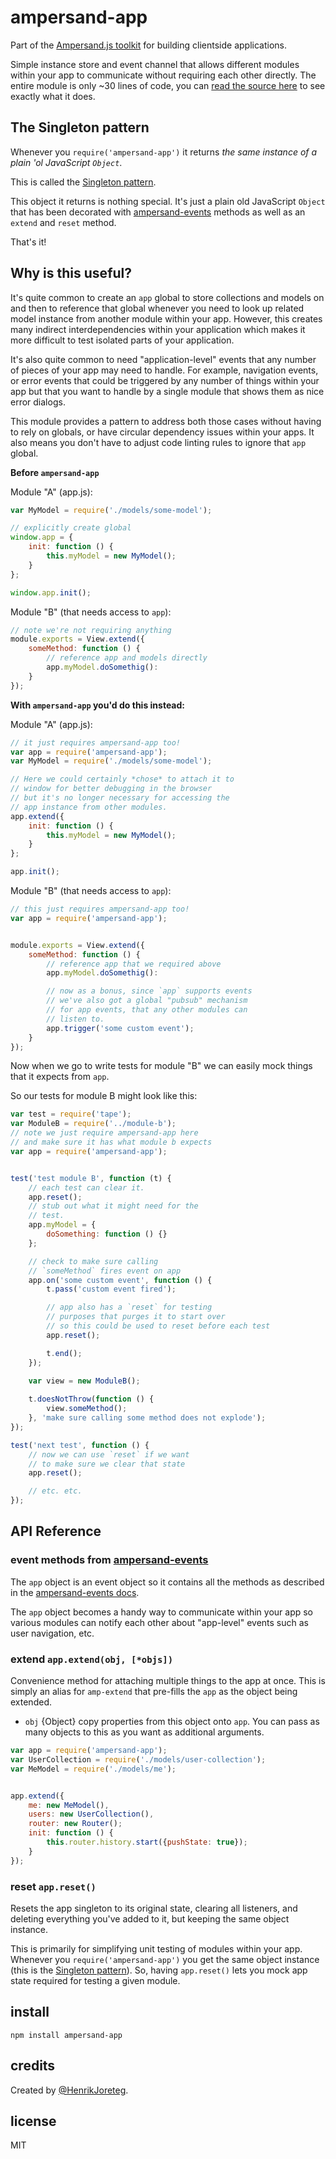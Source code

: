 # ampersand-app

<!-- starthide -->
Part of the [Ampersand.js toolkit](http://ampersandjs.com) for building clientside applications.
<!-- endhide -->

Simple instance store and event channel that allows different modules within your app to communicate without requiring each other directly. The entire module is only ~30 lines of code, you can [read the source here](https://github.com/AmpersandJS/ampersand-app/blob/master/ampersand-app.js) to see exactly what it does.


## The Singleton pattern

Whenever you `require('ampersand-app')` it returns *the same instance of a plain 'ol JavaScript `Object`*.

This is called the [Singleton pattern](http://en.wikipedia.org/wiki/Singleton_pattern). 

This object it returns is nothing special. It's just a plain old JavaScript `Object` that has been decorated with [ampersand-events](http://ampersandjs.com/docs#ampersand-events) methods as well as an `extend` and `reset` method.

That's it!


## Why is this useful?

It's quite common to create an `app` global to store collections and models on and then to reference that global whenever you need to look up related model instance from another module within your app. However, this creates many indirect interdependencies within your application which makes it more difficult to test isolated parts of your application. 

It's also quite common to need "application-level" events that any number of pieces of your app may need to handle. For example, navigation events, or error events that could be triggered by any number of things within your app but that you want to handle by a single module that shows them as nice error dialogs.

This module provides a pattern to address both those cases without having to rely on globals, or have circular dependency issues within your apps. It also means you don't have to adjust code linting rules to ignore that `app` global.


**Before `ampersand-app`**

Module "A" (app.js):

```javascript
var MyModel = require('./models/some-model');

// explicitly create global
window.app = {
    init: function () {
        this.myModel = new MyModel();
    }
};

window.app.init();
```

Module "B" (that needs access to `app`):

```javascript
// note we're not requiring anything
module.exports = View.extend({
    someMethod: function () {
        // reference app and models directly
        app.myModel.doSomethig():
    }
});
```

**With `ampersand-app` you'd do this instead:**

Module "A" (app.js):

```javascript
// it just requires ampersand-app too!
var app = require('ampersand-app');
var MyModel = require('./models/some-model');

// Here we could certainly *chose* to attach it to
// window for better debugging in the browser 
// but it's no longer necessary for accessing the 
// app instance from other modules.
app.extend({
    init: function () {
        this.myModel = new MyModel();
    }
};

app.init();
```

Module "B" (that needs access to `app`):

```javascript
// this just requires ampersand-app too!
var app = require('ampersand-app');


module.exports = View.extend({
    someMethod: function () {
        // reference app that we required above
        app.myModel.doSomethig():

        // now as a bonus, since `app` supports events
        // we've also got a global "pubsub" mechanism
        // for app events, that any other modules can 
        // listen to.
        app.trigger('some custom event');
    }
});
```

Now when we go to write tests for module "B" we can easily mock things that it expects from `app`. 

So our tests for module B might look like this:

```js
var test = require('tape');
var ModuleB = require('../module-b');
// note we just require ampersand-app here
// and make sure it has what module b expects
var app = require('ampersand-app');


test('test module B', function (t) {
    // each test can clear it.
    app.reset();
    // stub out what it might need for the
    // test.
    app.myModel = {
        doSomething: function () {}
    };

    // check to make sure calling 
    // `someMethod` fires event on app
    app.on('some custom event', function () {
        t.pass('custom event fired');

        // app also has a `reset` for testing
        // purposes that purges it to start over
        // so this could be used to reset before each test
        app.reset();

        t.end();
    });

    var view = new ModuleB();
    
    t.doesNotThrow(function () {
        view.someMethod();
    }, 'make sure calling some method does not explode');
});

test('next test', function () {
    // now we can use `reset` if we want
    // to make sure we clear that state
    app.reset();

    // etc. etc.
});
```


## API Reference

### event methods from [ampersand-events](http://ampersandjs.com/docs#ampersand-events)

The `app` object is an event object so it contains all the methods as described in the [ampersand-events docs](http://ampersandjs.com/docs#ampersand-events).

The `app` object becomes a handy way to communicate within your app so various modules can notify each other about "app-level" events such as user navigation, etc.

### extend `app.extend(obj, [*objs])`

Convenience method for attaching multiple things to the app at once. This is simply an alias for `amp-extend` that pre-fills the `app` as the object being extended.

* `obj` {Object} copy properties from this object onto `app`. You can pass as many objects to this as you want as additional arguments.

```javascript
var app = require('ampersand-app');
var UserCollection = require('./models/user-collection');
var MeModel = require('./models/me');


app.extend({
    me: new MeModel(),
    users: new UserCollection(),
    router: new Router();
    init: function () {
        this.router.history.start({pushState: true});
    }
});
```

### reset `app.reset()`

Resets the app singleton to its original state, clearing all listeners, and deleting everything you've added to it, but keeping the same object instance.

This is primarily for simplifying unit testing of modules within your app. Whenever you `require('ampersand-app')` you get the same object instance (this is the [Singleton pattern](http://en.wikipedia.org/wiki/Singleton_pattern)). So, having `app.reset()` lets you mock app state required for testing a given module.


## install

```
npm install ampersand-app
```

## credits

Created by [@HenrikJoreteg](http://twitter.com/henrikjoreteg).

## license

MIT

